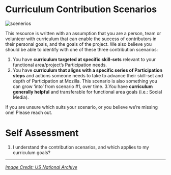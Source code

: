 # Curriculum Contribution Scenarios

![scenerios](https://farm3.staticflickr.com/2801/4271699851_726553334a_b.jpg)

This resource is written with an assumption that you are a person, team or volunteer with curriculum that can enable the success of contributors in their personal goals, and the goals of the project.  We also believe you should be able to identify with one of these three contribution scenarios: 

1. You have **curriculum targeted at specific skill-sets**  relevant to your functional area/project’s Participation needs.
2. You have **curriculum that aligns with a specific series of  Participation steps** and actions someone needs to take to advance their skill-set and depth of Participation at Mozilla. This scenario is also something you can grow ‘into’ from scenario #1, over time. 
3.You have **curriculum generally helpful** and transferable for functional area goals (i.e.: Social Media).

If you are unsure which suits your scenario, or you believe we’re missing one!  Please reach out.


# Self Assessment

1. I understand the contribution scenarios, and which applies to my curriculum goals?

*****

*[Image Credit: US National Archive](https://www.flickr.com/photos/usnationalarchives/4271699851/sizes/l)*